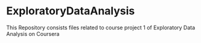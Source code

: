 # ExploratoryDataAnalysis
This Repository consists files related to course project 1 of Exploratory Data Analysis on Coursera
